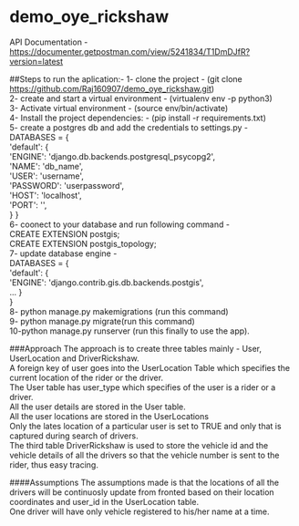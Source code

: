 # demo_oye_rickshaw
API Documentation - https://documenter.getpostman.com/view/5241834/T1DmDJfR?version=latest

##Steps to run the aplication:-
1- clone the project - (git clone https://github.com/Raj160907/demo_oye_rickshaw.git)<br/>
2- create and start a virtual environment - (virtualenv env -p python3)</br>
3- Activate virtual environment - (source env/bin/activate)<br/>
4- Install the project dependencies: - (pip install -r requirements.txt)<br/>
5- create a postgres db and add the credentials to settings.py - <br/>
DATABASES = {<br/>
    'default': {<br/>
        'ENGINE': 'django.db.backends.postgresql_psycopg2',<br/>
        'NAME': 'db_name',<br/>
        'USER': 'username',<br/>
        'PASSWORD': 'userpassword',<br/>
        'HOST': 'localhost',<br/>
        'PORT': '',<br/>
    }
}<br/>
6- coonect to your database and run following command -<br/>
CREATE EXTENSION postgis;<br/>
CREATE EXTENSION postgis_topology;<br/>
7- update database engine -<br/>
DATABASES = {<br/>
    'default': {<br/>
        'ENGINE': 'django.contrib.gis.db.backends.postgis',<br/>
        ...
    }<br/>
}<br/>
8- python manage.py makemigrations (run this command)<br/>
9- python manage.py migrate(run this command)<br/>
10-python manage.py runserver (run this finally to use the app).<br/>

###Approach
The approach is to create three tables mainly - User, UserLocation and DriverRickshaw.<br/>
A foreign key of user goes into the UserLocation Table which specifies the current location of the rider or the driver.<br/>
The User table has user_type which specifies of the user is a rider or a driver.<br/>
All the user details are stored in the User table.<br/>
All the user locations are stored in the UserLocations<br/>
Only the lates location of a particular user is set to TRUE and only that is captured during search of drivers.<br/>
The third table DriverRickshaw is used to store the vehicle id and the vehicle details of all the drivers so that the vehicle number is sent to the rider, thus easy tracing.<br/>

####Assumptions
The assumptions made is that the locations of all the drivers will be continuosly update from fronted based on their location coordinates and user_id in the UserLocation table.<br/>
One driver will have only vehicle registered to his/her name at a time.<br/>

